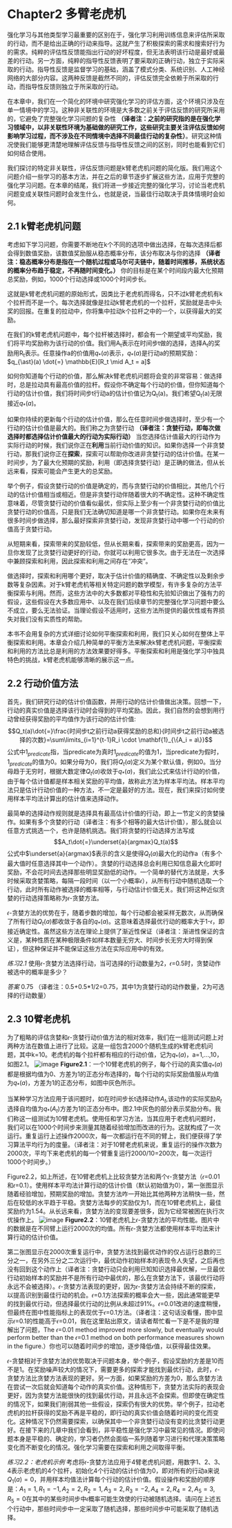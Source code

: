 # Chapter2 多臂老虎机
强化学习与其他类型学习最重要的区别在于，强化学习利用训练信息来评估所采取的行动，而不是给出正确的行动来指导。这就产生了积极探索的需求和搜索好行为的需求。纯粹的评估性反馈能指出行动的好坏程度，但无法表明该行动是最好或最差的行动。另一方面，纯粹的指导性反馈表明了要采取的正确行动，独立于实际采取的行动。指导性反馈是监督学习的基础，涵盖了模式分类、系统识别、人工神经网络的大部分内容。这两种反馈是截然不同的，评估反馈完全依赖于所采取的行动，而指导性反馈则独立于所采取的行动。

在本章中，我们在一个简化的环境中研究强化学习的评估方面，这个环境只涉及在单一情境中的学习。这种非关联性的环境是大多数之前关于评估反馈的研究所采用的，它避免了完整强化学习问题的复杂性 **（译者注：之前的研究指的是在强化学习领域中，以非关联性环境为基础做的研究工作，这些研究主要关注评估反馈如何影响学习过程，而不涉及在不同情境中选择不同最佳行动的复杂性）**。研究这种情况使我们能够更清楚地理解评估反馈与指导性反馈之间的区别，同时也能看到它们如何结合使用。

我们探讨的特定非关联性，评估反馈问题是k臂老虎机问题的简化版。我们用这个问题介绍一些学习的基本方法，并在之后的章节逐步扩展这些方法，应用于完整的强化学习问题。在本章的结尾，我们将进一步接近完整的强化学习，讨论当老虎机问题变成关联性问题时会发生什么，也就是说，当最佳行动取决于具体情境时会如何。


##  2.1 k臂老虎机问题
考虑如下学习问题，你需要不断地在k个不同的选项中做出选择，在每次选择后都会得到数值奖励，该数值奖励服从稳态概率分布，该分布取决与你的选择 **（译者注：稳态概率分布是指在一个随机过程或马尔可夫链中，随着时间推移，系统状态的概率分布趋于稳定，不再随时间变化。）** 你的目标是在某个时间段内最大化预期总奖励，例如，1000个行动选择或1000个时间步长。

这就是k臂老虎机问题的原始形式，因类比于老虎机而得名，只不过k臂老虎机有k个拉杆而不是一个。每次选择就像是拉动k臂老虎机的一个拉杆，奖励就是击中头奖的回报。在重复的拉动中，你将集中拉动k个拉杆之中的一个，以获得最大的奖励。

在我们的k臂老虎机问题中，每个拉杆被选择时，都会有一个期望或平均奖励，我们将平均奖励称为该行动的价值。我们用A<sub>t</sub>表示在时间步t做的选择，选择A<sub>t</sub>的奖励用R<sub>t</sub>表示。任意操作a的价值用$`q_{\ast}(a)`$表示，$`q_{\ast}(a)`$是行动a的预期奖励：
$q_{\ast}(a) \dot{=} \mathbb{E}[R_t \mid A_t = a]$

如何你知道每个行动的价值，那么解决k臂老虎机问题将会变的非常容易：做选择时，总是拉动具有最高价值的拉杆。假设你不确定每个行动的价值，但你知道每个行动的估计价值，我们将时间步t行动a的估计价值记为Q<sub>t</sub>(a)。我们希望Q<sub>t</sub>(a)无限接近$`q_{\ast}(a)`$。

如果你持续的更新每个行动的估计价值，那么在任意时间步做选择时，至少有一个行动的估计价值是最大的。我们称之为贪婪行动 **（译者注：贪婪行动，即每次做选择时都选择估计价值最大的行动为实际行动）** 当您选择估计值最大的行动作为实际行动的时候，我们说你正在**利用**当前行动价值的知识。如果你选择一个非贪婪行动，那我们说你正在**探索**，探索可以帮助你改进非贪婪行动的估计价值。在某一时间步，为了最大化预期的奖励，利用（即选择贪婪行动）是正确的做法，但从长远来看，探索可能会产生更大的总奖励。

举个例子，假设贪婪行动的价值是确定的，而与贪婪行动的价值相比，其他几个行动的估计价值相当或相近。但是非贪婪行动伴随着很大的不确定性。这种不确定性意味着，尽管贪婪行动的价值看似最优，但实际上至少有一个非贪婪行动的价值比贪婪行动的价值高，只是我们无法确切知道是哪一个非贪婪行动。如果你在未来有很多时间步做选择，那么最好探索非贪婪行动，发现非贪婪行动中哪一个行动的价值高于贪婪行动。

从短期来看，探索带来的奖励较低，但从长期来看，探索带来的奖励更高，因为一旦你发现了比贪婪行动更好的行动，你就可以利用它很多次。由于无法在一次选择中兼顾探索和利用，因此探索和利用之间存在“冲突”。

做选择时，探索和利用哪个更好，取决于估计价值的精确度、不确定性以及剩余步数等复杂因素。对于k臂老虎机等相关特定问题的数学模型，有许多复杂的方法平衡探索与利用。然而，这些方法中的大多数都对平稳性和先验知识做出了强有力的假设，这些假设在大多数应用中、以及在我们后续章节的完整强化学习问题中要么不成立，要么无法验证。当理论假设不适用时，这些方法所提供的最优性或有界损失对我们没有实质性的帮助。

本书不会用复杂的方式详细讨论如何平衡探索和利用，我们只关心如何在整体上平衡探索和利用。本章会介绍几种简单的平衡方法来解决k臂老虎机问题，平衡探索和利用的方法比总是利用的方法效果要好得多。平衡探索和利用是强化学习中独具特色的挑战，k臂老虎机能够清晰的展示这一点。

## 2.2 行动价值方法
首先，我们研究行动的估计价值函数，并用行动的估计价值做出决策。回想一下，行动的真实价值是选择该行动时会得到的平均奖励。因此，我们自然的会想到用行动曾经获得奖励的平均值作为该行动的估计价值:
$$Q_t(a)\dot{=}\frac{时间步t之前行动a获得奖励的总和}{时间步t之前行动a被选择的次数}=\sum\limits_{i=1}^{t-1}R_i \cdot \mathbf{1}_{\{A_i = a\}}$$
公式中$`1_{predicate}`$指，当predicate为真时$`1_{predicate}`$的值为1，当predicate为假时，$`1_{predicate}`$的值为0。如果分母为0，我们将$`Q_t(a)`$定义为某个默认值，例如0。当分母趋于无穷时，根据大数定律$`Q_t(a)`$收敛于$`q_*(a)`$，我们此公式来估计行动的价值，由于每个估计值都是样本相关奖励的平均值，故称此方法为样本平均法。样本平均法只是估计行动价值的一种方法，不一定是最好的方法。现在，我们来探讨如何使用样本平均法计算出的估计值来选择动作。

最简单的选择动作规则就是选择具有最高估计价值的行动，即上一节定义的贪婪操作。如果有多个贪婪的行动（译者注：有多个相等的最大估计价值），那么就会以任意方式挑选一个，也许是随机挑选。我们将贪婪的行动选择方法写成
$$A_t\dot{=}\underset{a}{argmax}Q_t(a)$$
公式中$`\underset{a}{argmax}`$表示的含义是使得$`Q_t(a)`$最大化的动作a（有多个最大值时任意选择其中一个动作）。贪婪的行动选择总会利用已知信息最大化即时奖励，不会花时间去选择那些明显奖励低的动作。一个简单的替代方法就是，大多时候采取贪婪策略，每隔一段时间（以一个小概率𝜖），从所有行动中随机选取一个行动，此时所有动作被选择的概率相等，与行动估计价值无关。我们将这种近似贪婪的行动选择策略称为𝜖-贪婪方法。

𝜖-贪婪方法的优势在于，随着步数的增加，每个行动都会被采样无数次，从而确保了所有行动$`Q_t(a)`$都收敛于各自的$`q_*(a)`$。这意味着选择最优行动的概率大于1-𝜖，即接近确定性。虽然这些方法在理论上提供了渐近性保证（译者注：渐进性保证的含义是，某种性质在某种极限条件如样本数量无穷大、时间步长无穷大时得到保证），但这种保证并不能保证这些方法在实际应用中的有效。

_练习2.1_  使用𝜖-贪婪方法选择行动，当可选择的行动数量为2，𝜖=0.5时，贪婪动作被选中的概率是多少？

_答案_ 0.75 （译者注：0.5+0.5*1/2=0.75，其中1为贪婪行动的动作数量，2为可选择的行动数量）

## 2.3 10臂老虎机
为了粗略的评估贪婪和𝜖-贪婪行动价值方法的相对效率，我们在一组测试问题上对两种方法在数值上进行了比较。这是一组包含2000个随机生成的k臂老虎机问题，其中k=10。老虎机的每个拉杆都有相应的行动价值，记为$`q_*(a)`$，a=1,...,10，如图2.1。
![image](https://github.com/zhangyi11/Reinforcement-Learning-An-Introduction-/blob/main/images/figure-2.1.png)
**Figure2.1**：一个10臂老虎机的例子，每个行动的真实值$`q_*(a)`$都是根据均值为0、方差为1的正态分布选择的，每个行动的实际奖励值服从均值为$`q_*(a)`$，方差为1的正态分布，如图中灰色所示。

当某种学习方法应用于该问题时，如在时间步长t选择动作$`A_t`$,该动作的实际奖励$`R_t`$选择自均值为$`q_*(A_t)`$方差为1的正态分布中。图2.1中灰色的部分表示奖励分布。我们称这一组测试为10臂老虎机。使用任和学习方法，当其应用于老虎机问题时，我们可以在1000个时间步来测量其随着经验增加而改进的行为。这就构成了一次运行。重复运行上述操作2000次，每一次都运行在不同的臂上，我们便获得了学习算法平均行为的度量。（译者注：对于10臂老虎机来说，重复运行的操作次数为2000次，平均下来老虎机的每一个臂重复运行2000/10=200次，每一次运行1000个时间步。）

Figure2.2，如上所述，在10臂老虎机上比较贪婪方法和两个𝜖-贪婪方法（𝜖=0.01和𝜖=0.1）。使用样本平均法计算行动的估计价值（默认初始值为0），第一张图显示随着经验增加，预期奖励的增加。贪婪方法咋一开始比其他两种方法稍快一些，然后在较低的水平趋于平稳。贪婪方法每步的奖励仅为1，而在10臂老虎机上，最佳奖励约为1.54。从长远来看，贪婪方法的变现要差很多，因为它经常被困在执行次优操作上。
![image](https://github.com/zhangyi11/Reinforcement-Learning-An-Introduction-/blob/main/images/figure-2.2.png)
**Figure2.2**：10臂老虎机上𝜖-贪婪方法的平均性能。图片中的数据是在不同臂上运行2000次的均值。所有𝜖-贪婪方法都使用样本平均法来计算行动的估计价值。

第二张图显示在2000次重复运行中，贪婪方法找到最优动作的仅占运行总数的三分之一，在另外三分之二次运行中，最优动作初始样本的表现令人失望，之后再也没有回到这个动作上（译者注：贪婪行动只会利用已知知识选择最优解，一旦最优行动初始样本的奖励并不是所有行动中最优的，那么在贪婪方法下，该最优行动将永远不会被选择）。𝜖-贪婪方法表现的更好，因为𝜖-贪婪方法会持续不断的探索，以提高识别到最佳行动的机会。𝜖=0.1方法探索的概率会大一些，因此通常能更早的找到最优行动，但选择最优行动的比例从未超过91%。𝜖=0.01改进的速度稍慢，但最终在图中性能指标上的表现优于𝜖=0.1方法。（译者注：这句话没看懂，图中显示𝜖=0.1的性能高于𝜖=0.01，我在这里贴出原文，请读者帮忙看一下是不是我的理解出了问题，The 𝜖=0.01 method improved more slowly, but eventually would perform better than the 𝜖=0.1 method on both performance measures shown in the figure.）你也可以随着时间步的增加，逐步降低𝜖值，以获得最佳效果。

𝜖-贪婪相对于贪婪方法的优势取决于问题本身，举个例子，假设奖励的方差是10而不是1。在奖励噪声较大的情况下，需要更多的探索才能找到最优行动，此时，𝜖-贪婪方法比贪婪方法表现的更好。另一方面，如果奖励的方差为0，那么贪婪方法在尝试一次后就会知道每个动作的真实价值。这种情形下，贪婪方法实际的表现会更好，因为贪婪方法能很快的找到最优行动，并且永远不会探索。但即使在确定性的情况下，如果我们削弱其他一些假设，探索仍有很大的优势。举个例子，拉动老虎机的拉杆获得的奖励不再是平稳的，即行动的真实价值会随着时间的变化而变化。这种情况下仍然需要探索，以确保其中一个非贪婪行动没有变的比贪婪行动更好。在接下来的几章中我们会看到，非平稳性是强化学习中最常见的情况。即使问题本身是平稳的、确定的，学习者仍然会面临一系列随着学习进行和代理决策策略变化而不断变化的情况。强化学习需要在探索和利用之间取得平衡。

_练习2.2：老虎机示例_ 考虑将𝜖-贪婪方法应用于4臂老虎机问题，用数字1、2、3、4表示老虎机的4个拉杆，初始化4个行动的估计价值为0，即对所有的行动a来说$`Q_1(a)=0`$，并用样本均值法计算每个行动的估计价值。假设操作和奖励的顺序是：$` A_1=1,R_1=-1,A_2=2,R_2=1,A_3=2,R_3=-2,A_4=2,R_4=2,A_5=3,R_5=0`$在其中的某些时间步中𝜖概率可能生效使的行动被随机选择。请问在上述五个行动中，那些时间步中一定采取了随机选择，那些时间步中可能采取了随机选择。
